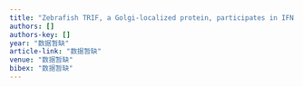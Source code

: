 ```yaml
---
title: "Zebrafish TRIF, a Golgi-localized protein, participates in IFN induction and NF-κB activation"
authors: []
authors-key: []
year: "数据暂缺"
article-link: "数据暂缺"
venue: "数据暂缺"
bibex: "数据暂缺"
---
```

